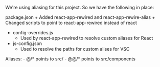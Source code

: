 We're using aliasing for this project. So we have the following in place:

package.json
    + Added react-app-rewired and react-app-rewire-alias
    + Changed scripts to point to react-app-rewired instead of react
+ config-overrides.js
    - Used by react-app-rewired to resolve custom aliases for React
+ js-config.json
    - Used to resolve the paths for custom alises for VSC

Aliases:
    - @/* points to src/
    - @@/* points to src/components